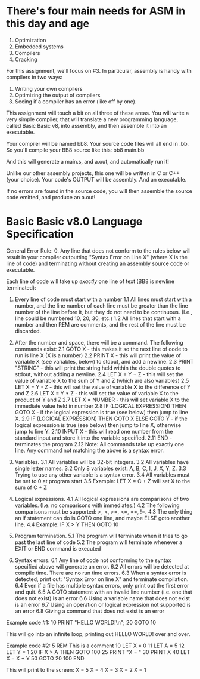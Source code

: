 # There's four main needs for ASM in this day and age

1) Optimization
2) Embedded systems
3) Compilers
4) Cracking

For this assignment, we'll focus on #3. In particular, assembly is handy with
compilers in two ways:

1) Writing your own compilers
2) Optimizing the output of compilers
3) Seeing if a compiler has an error (like off by one).

This assignment will touch a bit on all three of these areas. You will write a
very simple compiler, that will translate a new programming language, called
Basic Basic v8, into assembly, and then assemble it into an executable.

Your compiler will be named bb8. Your source code files will all end in .bb.
So you'll compile your BB8 source like this:
bb8 main.bb

And this will generate a main.s, and a.out, and automatically run it!

Unlike our other assembly projects, this one will be written in C or C++
(your choice). Your code's OUTPUT will be assembly. And an executable.

If no errors are found in the source code, you will then assemble the source
code emitted, and produce an a.out!

# Basic Basic v8.0 Language Specification

General Error Rule:
0. Any line that does not conform to the rules below will result in your
compiler outputting "Syntax Error on Line X" (where X is the line of code) and
terminating without creating an assembly source code or executable.

Each line of code will take up *exactly* one line of text (BB8 is newline
terminated):

1. Every line of code must start with a number
1.1 All lines must start with a number, and the line number of each line must
be greater than the line number of the line before it, but they do not need to
be continuous. (I.e., line could be numbered 10, 20, 30, etc.)
1.2 All lines that start with a number and then REM are comments, and the rest
of the line must be discarded.

2. After the number and space, there will be a command. The following commands
exist:
2.1 GOTO X - this makes it so the next line of code to run is line X
(X is a number)
2.2 PRINT X - this will print the value of variable X (see variables, below)
to stdout, and add a newline.
2.3 PRINT "STRING" - this will print the string held within the double quotes
to stdout, without adding a newline.
2.4 LET X = Y + Z - this will set the value of variable X to the sum of Y and
Z (which are also variables)
2.5 LET X = Y - Z - this will set the value of variable X to the difference of
Y and Z
2.6 LET X = Y * Z - this will set the value of variable X to the product of Y
and Z
2.7 LET X = NUMBER - this will set variable X to the immediate value held in
number
2.8 IF (LOGICAL EXPRESSION) THEN GOTO X - if the logical expression is true
(see below) then jump to line X.
2.9 IF (LOGICAL EXPRESSION) THEN GOTO X ELSE GOTO Y - if the logical
expression is true (see below) then jump to line X, otherwise jump to line Y.
2.10 INPUT X - this will read one number from the standard input and store it
into the variable specified.
2.11 END - terminates the program
2.12 Note: All commands take up exactly one line. Any command not matching the
above is a syntax error.

3. Variables.
3.1 All variables will be 32-bit integers.
3.2 All variables have single letter names.
3.2 Only 8 variables exist: A, B, C, I, J, X, Y, Z.
3.3 Trying to use any other variable is a syntax error.
3.4 All variables must be set to 0 at program start
3.5 Example: LET X = C + Z will set X to the sum of C + Z

4. Logical expressions.
4.1 All logical expressions are comparisons of two variables. (I.e. no
comparisons with immediates.)
4.2 The following comparisons must be supported: >, <, >=, <=, ==, !=.
4.3 The only thing an if statement can do is GOTO one line, and maybe ELSE
goto another line.
4.4 Example: IF X > Y THEN GOTO 10

5. Program termination.
5.1 The program will terminate when it tries to go past the last line of code
5.2 The program will terminate whenever a EXIT or END command is executed

6. Syntax errors.
6.1 Any line of code not conforming to the syntax specified above will
generate an error.
6.2 All errors will be detected at compile time. There are no run time errors.
6.3 When a syntax error is detected, print out: "Syntax Error on line X" and
terminate compilation.
6.4 Even if a file has multiple syntax errors, only print out the first error
and quit.
6.5 A GOTO statement with an invalid line number (i.e. one that does not exist)
 is an error
6.6 Using a variable name that does not exist is an error
6.7 Using an operation or logical expression not supported is an error
6.8 Giving a command that does not exist is an error

Example code #1:
10 PRINT "HELLO WORLD!\n";
20 GOTO 10

This will go into an infinite loop, printing out HELLO WORLD! over and over.

Example code #2:
5 REM This is a comment
10 LET X = 0
11 LET A = 5
12 LET Y = 1
20 IF X > A THEN GOTO 100
25 PRINT "X = "
30 PRINT X
40 LET X = X + Y
50 GOTO 20
100 END

This will print to the screen:
X = 5
X = 4
X = 3
X = 2
X = 1
